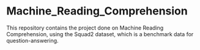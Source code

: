 # Machine_Reading_Comprehension
This repository contains the project done on Machine Reading Comprehension, using the Squad2 dataset, which is a benchmark data for question-answering.
